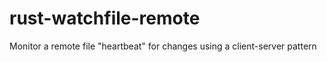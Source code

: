 # rust-watchfile-remote
Monitor a remote file "heartbeat" for changes using a client-server pattern
